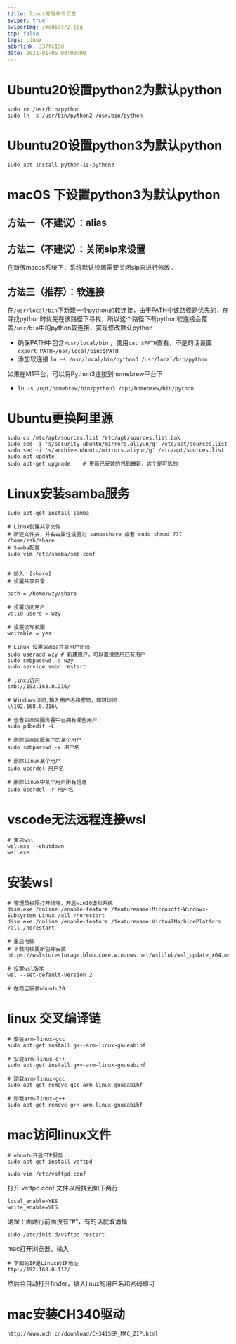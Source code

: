 ```yaml
---
title: linux常用命令汇总
swiper: true
swiperImg: /medias/2.jpg
top: false
tags: Linux
abbrlink: 337fc13d
date: 2021-01-05 00:00:00
---
```




# Ubuntu20设置python2为默认python
```shell
sudo rm /usr/bin/python 
sudo ln -s /usr/bin/python2 /usr/bin/python 
```

# Ubuntu20设置python3为默认python

```shell
sudo apt install python-is-python3
```

# macOS 下设置python3为默认python

## 方法一（不建议）：alias

## 方法二（不建议）：关闭sip来设置

在新版macos系统下，系统默认设置需要关闭sip来进行修改。

## 方法三（推荐）：软连接

在```/usr/local/bin```下新建一个python的软连接，由于PATH中该路径是优先的，在寻找python时优先在该路径下寻找，所以这个路径下有python软连接会覆盖```/usr/bin```中的python软连接，实现修改默认python

- 确保PATH中包含```/usr/local/bin``` ，使用```cat $PATH```查看，不是的话设置```export PATH=/usr/local/bin:$PATH```
- 添加软连接 ```ln -s /usr/local/bin/python3 /usr/local/bin/python```

如果在M1平台，可以将Python3连接到homebrew平台下

- ``ln -s /opt/homebrew/bin/python3 /opt/homebrew/bin/python``



# Ubuntu更换阿里源

```
sudo cp /etc/apt/sources.list /etc/apt/sources.list.bak
sudo sed -i 's/security.ubuntu/mirrors.aliyun/g' /etc/apt/sources.list
sudo sed -i 's/archive.ubuntu/mirrors.aliyun/g' /etc/apt/sources.list
sudo apt update
sudo apt-get upgrade	# 更新已安装的包到最新，这个是可选的
```

# Linux安装samba服务

```shell
sudo apt-get install samba 

# Linux创建共享文件
# 新建文件夹，并右击属性设置为 sambashare 或者 sudo chmod 777 /home/zsh/share
# Samba配置
sudo vim /etc/samba/smb.conf 


# 加入：[share]
# 设置共享目录

path = /home/wzy/share

# 设置访问用户 
valid users = wzy

# 设置读写权限
writable = yes  

# Linux 设置samba共享用户密码
sudo useradd wzy # 新建用户，可以直接使用已有用户
sudo smbpasswd -a wzy
sudo service smbd restart

# linxu访问
smb://192.168.0.216/

# Windows访问,输入用户名和密码，即可访问
\\192.168.0.216\

# 查看samba服务器中已拥有哪些用户：
sudo pdbedit -L

# 删除samba服务中的某个用户
sudo smbpasswd -x 用户名

# 删除linux某个用户
sudo userdel 用户名

# 删除linux中某个用户所有信息
sudo userdel -r 用户名
```

# vscode无法远程连接wsl

```shell
# 重启wsl
wsl.exe --shutdown
wsl.exe
```

# 安装wsl

```shell
# 管理员权限打开终端，开启win10虚拟系统
dism.exe /online /enable-feature /featurename:Microsoft-Windows-Subsystem-Linux /all /norestart
dism.exe /online /enable-feature /featurename:VirtualMachinePlatform /all /norestart

# 重启电脑
# 下载内核更新包并安装
https://wslstorestorage.blob.core.windows.net/wslblob/wsl_update_x64.msi

# 设置wsl版本
wsl --set-default-version 2

# 在商店安装ubuntu20
```

# linux 交叉编译链

```
# 安装arm-linux-gcc
sudo apt-get install g++-arm-linux-gnueabihf

# 安装arm-linux-g++
sudo apt-get install g++-arm-linux-gnueabihf
```

```shell
# 卸载arm-linux-gcc
sudo apt-get remove gcc-arm-linux-gnueabihf

# 卸载arm-linux-g++
sudo apt-get remove g++-arm-linux-gnueabihf
```

# mac访问linux文件

```shell
# ubuntu开启FTP服务
sudo apt-get install vsftpd

sudo vim /etc/vsftpd.conf
```

打开 vsftpd.conf 文件以后找到如下两行

```shell
local_enable=YES
write_enable=YES
```

确保上面两行前面没有“#”，有的话就取消掉

```shell
sudo /etc/init.d/vsftpd restart
```

mac打开浏览器，输入：

```shell
# 下面的IP是Linux的IP地址
ftp://192.168.0.112/
```

然后会自动打开finder，填入linux的用户名和密码即可

# mac安装CH340驱动

```shell
http://www.wch.cn/download/CH341SER_MAC_ZIP.html
```

